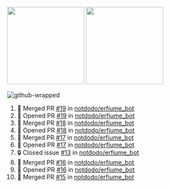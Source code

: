 <a href="https://github.com/notdodo"><img src="https://github-readme-stats.vercel.app/api?username=notdodo&count_private=true&theme=dark" height="180" /></a> <a href="https://github.com/notdodo"><img src="https://github-readme-stats.vercel.app/api/top-langs/?username=notdodo&langs_count=8&theme=dark&hide=tex,java,html,css&layout=compact" height="180" /></a>

![github-wrapped](https://github.com/notdodo/notdodo/assets/6991986/fb310ed4-7b6b-48dd-a447-4c85e6000edb)

<!--START_SECTION:activity-->
1. 🎉 Merged PR [#19](https://github.com/notdodo/erfiume_bot/pull/19) in [notdodo/erfiume_bot](https://github.com/notdodo/erfiume_bot)
2. 💪 Opened PR [#19](https://github.com/notdodo/erfiume_bot/pull/19) in [notdodo/erfiume_bot](https://github.com/notdodo/erfiume_bot)
3. 🎉 Merged PR [#18](https://github.com/notdodo/erfiume_bot/pull/18) in [notdodo/erfiume_bot](https://github.com/notdodo/erfiume_bot)
4. 💪 Opened PR [#18](https://github.com/notdodo/erfiume_bot/pull/18) in [notdodo/erfiume_bot](https://github.com/notdodo/erfiume_bot)
5. 🎉 Merged PR [#17](https://github.com/notdodo/erfiume_bot/pull/17) in [notdodo/erfiume_bot](https://github.com/notdodo/erfiume_bot)
6. 💪 Opened PR [#17](https://github.com/notdodo/erfiume_bot/pull/17) in [notdodo/erfiume_bot](https://github.com/notdodo/erfiume_bot)
7. 🔒 Closed issue [#13](https://github.com/notdodo/erfiume_bot/issues/13) in [notdodo/erfiume_bot](https://github.com/notdodo/erfiume_bot)
8. 🎉 Merged PR [#16](https://github.com/notdodo/erfiume_bot/pull/16) in [notdodo/erfiume_bot](https://github.com/notdodo/erfiume_bot)
9. 💪 Opened PR [#16](https://github.com/notdodo/erfiume_bot/pull/16) in [notdodo/erfiume_bot](https://github.com/notdodo/erfiume_bot)
10. 🎉 Merged PR [#15](https://github.com/notdodo/erfiume_bot/pull/15) in [notdodo/erfiume_bot](https://github.com/notdodo/erfiume_bot)
<!--END_SECTION:activity-->
